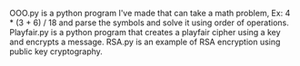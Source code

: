 OOO.py is a python program I've made that can take a math problem, Ex: 4 * (3 + 6) / 18 and parse the symbols and solve it using order of operations.
Playfair.py is a python program that creates a playfair cipher using a key and encrypts a message.
RSA.py is an example of RSA encryption using public key cryptography.
